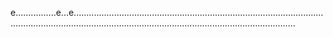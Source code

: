 e................e...e....................................................................................................................................................................................................................
